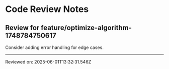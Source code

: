 # Code Review Notes

## Review for feature/optimize-algorithm-1748784750617

Consider adding error handling for edge cases.

---
Reviewed on: 2025-06-01T13:32:31.546Z